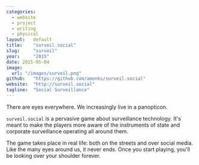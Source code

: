 ```yaml
---
categories:
  - website
  - project
  - writing
  - physical
layout:   default
title:    "surveil.social"
slug:     "surveil"
year:     "2015"
date: 2015-05-04
image:
  url: "/images/surveil.png"
github:   "https://github.com/amonks/surveil.social"
website:  "http://surveil.social"
tagline:  "Social Surveillance"
---
```

There are eyes everywhere. We increasingly live in a panopticon.

`surveil.social` is a pervasive game about surveillance technology. It's meant to make the players more aware of the instruments of state and corporate surveillance operating all around them.

The game takes place in real life: both on the streets and over social media. Like the many eyes around us, it never ends. Once you start playing, you'll be looking over your shoulder forever.
